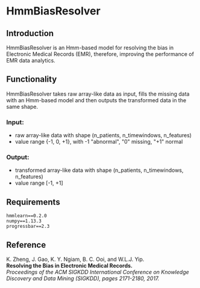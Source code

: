 # HmmBiasResolver

## Introduction
HmmBiasResolver is an Hmm-based model for resolving the bias in Electronic Medical Records (EMR), therefore, improving the performance of EMR data analytics.

## Functionality
HmmBiasResolver takes raw array-like data as input, fills the missing data with an Hmm-based model and then outputs the transformed data in the same shape.
### Input:
* raw array-like data with shape (n_patients, n_timewindows, n_features)
* value range {-1, 0, +1}, with -1 "abnormal", "0" missing, "+1" normal
### Output:
* transformed array-like data with shape (n_patients, n_timewindows, n_features)
* value range [-1, +1]

## Requirements

```
hmmlearn==0.2.0
numpy==1.13.3
progressbar==2.3
```

## Reference
K. Zheng, J. Gao, K. Y. Ngiam, B. C. Ooi, and W.L.J. Yip.  
**Resolving the Bias in Electronic Medical Records.**  
*Proceedings of the ACM SIGKDD International Conference on Knowledge Discovery and Data Mining (SIGKDD), pages 2171-2180, 2017.* 
